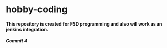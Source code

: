 # hobby-coding

#### This repository is created for FSD programming and also will work as an jenkins integration.

##### Commit 4
